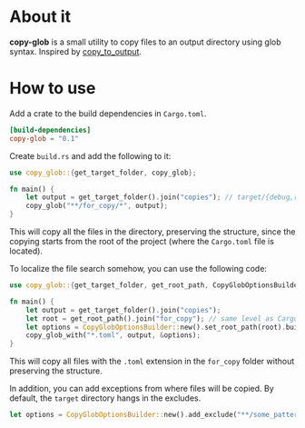 # About it

**copy-glob** is a small utility to copy files to an output directory using glob syntax. Inspired by [copy_to_output](https://crates.io/crates/copy_to_output).

# How to use

Add a crate to the build dependencies in `Cargo.toml`.

```toml
[build-dependencies]
copy-glob = "0.1"
```

Create `build.rs` and add the following to it:

```rust
use copy_glob::{get_target_folder, copy_glob};

fn main() {
    let output = get_target_folder().join("copies"); // target/{debug,release}/copies
    copy_glob("**/for_copy/*", output);
}
```

This will copy all the files in the directory, preserving the structure, since the copying starts from the root of the project (where the `Cargo.toml` file is located).

To localize the file search somehow, you can use the following code:

```rust
use copy_glob::{get_target_folder, get_root_path, CopyGlobOptionsBuilder, copy_glob_with};

fn main() {
    let output = get_target_folder().join("copies");
    let root = get_root_path().join("for_copy"); // same level as Cargo.toml
    let options = CopyGlobOptionsBuilder::new().set_root_path(root).build();
    copy_glob_with("*.toml", output, &options);
}
```

This will copy all files with the `.toml` extension in the `for_copy` folder without preserving the structure.

In addition, you can add exceptions from where files will be copied. By default, the `target` directory hangs in the excludes.

```rust
let options = CopyGlobOptionsBuilder::new().add_exclude("**/some_pattern/*").build();
```